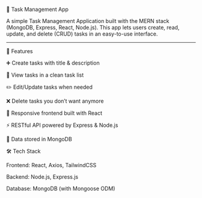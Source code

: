📝 Task Management App

A simple Task Management Application built with the MERN stack (MongoDB, Express, React, Node.js).
This app lets users create, read, update, and delete (CRUD) tasks in an easy-to-use interface.

---


🚀 Features

➕ Create tasks with title & description

👀 View tasks in a clean task list

✏️ Edit/Update tasks when needed

❌ Delete tasks you don’t want anymore

📱 Responsive frontend built with React

⚡ RESTful API powered by Express & Node.js

💾 Data stored in MongoDB

🛠️ Tech Stack

Frontend: React, Axios, TailwindCSS 

Backend: Node.js, Express.js

Database: MongoDB (with Mongoose ODM)
